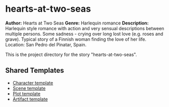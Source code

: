 # hearts-at-two-seas

**Author:** Hearts at Two Seas
**Genre:** Harlequin romance
**Description:** Harlequin style romance with action and very sensual descriptions between multiple persons. Some sadness - crying over long lost love (e.g. roses and grave). Typical story of a Finnish woman finding the love of her life. Location: San Pedro del Pinatar, Spain.

This is the project directory for the story "hearts-at-two-seas".

## Shared Templates
- [Character template](../shared-artifacts/character-template.md)
- [Scene template](../shared-artifacts/scene-template.md)
- [Plot template](../shared-artifacts/plot-template.md)
- [Artifact template](../shared-artifacts/artifact-template.md)
